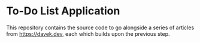 # To-Do List Application

This repository contains the source code to go alongside
a series of articles from https://davek.dev, each which builds upon the previous step.

